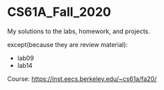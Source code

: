 # CS61A_Fall_2020

My solutions to the labs, homework, and projects. 

except(because they are review material):
 * lab09
 * lab14

Course: https://inst.eecs.berkeley.edu/~cs61a/fa20/
